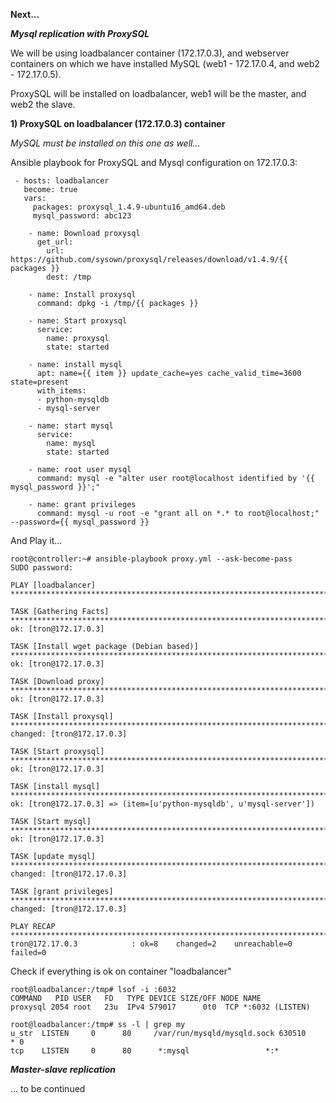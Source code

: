 
<b> Next... </b>

<i><b>Mysql replication with ProxySQL</b></i>


We will be using loadbalancer container (172.17.0.3), and webserver containers on which 
we have installed MySQL (web1 - 172.17.0.4, and web2 - 172.17.0.5).


ProxySQL will be installed on loadbalancer, web1 will be the master, and web2 the slave.


<b>1) ProxySQL on loadbalancer (172.17.0.3) container </b>

<i> MySQL must be installed on this one as well...</i>

Ansible playbook for ProxySQL and Mysql configuration on 172.17.0.3:

```
 - hosts: loadbalancer
   become: true
   vars:
     packages: proxysql_1.4.9-ubuntu16_amd64.deb
     mysql_password: abc123

    - name: Download proxysql
      get_url:
        url: https://github.com/sysown/proxysql/releases/download/v1.4.9/{{ packages }}
        dest: /tmp

    - name: Install proxysql
      command: dpkg -i /tmp/{{ packages }}

    - name: Start proxysql
      service:
        name: proxysql
        state: started

    - name: install mysql
      apt: name={{ item }} update_cache=yes cache_valid_time=3600 state=present
      with_items:
      - python-mysqldb
      - mysql-server

    - name: start mysql
      service:
        name: mysql
        state: started

    - name: root user mysql
      command: mysql -e "alter user root@localhost identified by '{{ mysql_password }}';"
      
    - name: grant privileges
      command: mysql -u root -e "grant all on *.* to root@localhost;" --password={{ mysql_password }}

```

And Play it...
```
root@controller:~# ansible-playbook proxy.yml --ask-become-pass
SUDO password: 

PLAY [loadbalancer] *****************************************************************************************************************

TASK [Gathering Facts] **************************************************************************************************************
ok: [tron@172.17.0.3]

TASK [Install wget package (Debian based)] ******************************************************************************************
ok: [tron@172.17.0.3]

TASK [Download proxy] ***************************************************************************************************************
ok: [tron@172.17.0.3]

TASK [Install proxysql] *************************************************************************************************************
changed: [tron@172.17.0.3]

TASK [Start proxysql] ***************************************************************************************************************
ok: [tron@172.17.0.3]

TASK [install mysql] ****************************************************************************************************************
ok: [tron@172.17.0.3] => (item=[u'python-mysqldb', u'mysql-server'])

TASK [Start mysql] ******************************************************************************************************************
ok: [tron@172.17.0.3]

TASK [update mysql] *****************************************************************************************************************
changed: [tron@172.17.0.3]

TASK [grant privileges] *************************************************************************************************************
changed: [tron@172.17.0.3]

PLAY RECAP **************************************************************************************************************************
tron@172.17.0.3            : ok=8    changed=2    unreachable=0    failed=0   
```

Check if everything is ok on container "loadbalancer"

```
root@loadbalancer:/tmp# lsof -i :6032
COMMAND   PID USER   FD   TYPE DEVICE SIZE/OFF NODE NAME
proxysql 2054 root   23u  IPv4 579017      0t0  TCP *:6032 (LISTEN)

root@loadbalancer:/tmp# ss -l | grep my
u_str  LISTEN     0      80     /var/run/mysqld/mysqld.sock 630510                * 0                    
tcp    LISTEN     0      80      *:mysql                 *:*                    
```

<b><i>Master-slave replication</b></i>

... to be continued

